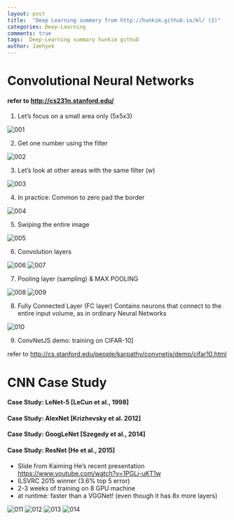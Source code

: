 ```yaml
---
layout: post
title:  "Deep Learning summary from http://hunkim.github.io/ml/ (3)"
categories: Deep-Learning
comments: true
tags:  Deep-Learning summary hunkim github
author: Jaehyek
---
```


# Convolutional Neural Networks

#### refer to http://cs231n.stanford.edu/

1. Let’s focus on a small area only (5x5x3) 

![001](/img/2017-01-15-Deep-Learning-hunkim-github-03/001.JPG)

2. Get one number using the filter

![002](/img/2017-01-15-Deep-Learning-hunkim-github-03/002.JPG)

3. Let’s look at other areas with the same filter (w)

![003](/img/2017-01-15-Deep-Learning-hunkim-github-03/003.JPG)


4. In practice: Common to zero pad the border

![004](/img/2017-01-15-Deep-Learning-hunkim-github-03/004.JPG)


5. Swiping the entire image

![005](/img/2017-01-15-Deep-Learning-hunkim-github-03/005.JPG)

6. Convolution layers

![006](/img/2017-01-15-Deep-Learning-hunkim-github-03/006.JPG)
![007](/img/2017-01-15-Deep-Learning-hunkim-github-03/007.JPG)

7. Pooling layer (sampling) & MAX POOLING

![008](/img/2017-01-15-Deep-Learning-hunkim-github-03/008.JPG)
![009](/img/2017-01-15-Deep-Learning-hunkim-github-03/009.JPG)

8. Fully Connected Layer (FC layer)
Contains neurons that connect to the entire input volume, as in ordinary Neural Networks

![010](/img/2017-01-15-Deep-Learning-hunkim-github-03/010.JPG)

9. ConvNetJS demo: training on CIFAR-10]

refer to <http://cs.stanford.edu/people/karpathy/convnetjs/demo/cifar10.html>


# CNN Case Study

#### Case Study: LeNet-5 [LeCun et al., 1998]

#### Case Study: AlexNet [Krizhevsky et al. 2012]

#### Case Study: GoogLeNet [Szegedy et al., 2014]

#### Case Study: ResNet [He et al., 2015]

- Slide from Kaiming He’s recent presentation https://www.youtube.com/watch?v=1PGLj-uKT1w
- ILSVRC 2015 winner (3.6% top 5 error)
- 2-3 weeks of training on 8 GPU machine
- at runtime: faster than a VGGNet! (even though it has 8x more layers)


![011](/img/2017-01-15-Deep-Learning-hunkim-github-03/011.JPG)
![012](/img/2017-01-15-Deep-Learning-hunkim-github-03/012.JPG)
![013](/img/2017-01-15-Deep-Learning-hunkim-github-03/013.JPG)
![014](/img/2017-01-15-Deep-Learning-hunkim-github-03/014.JPG)


